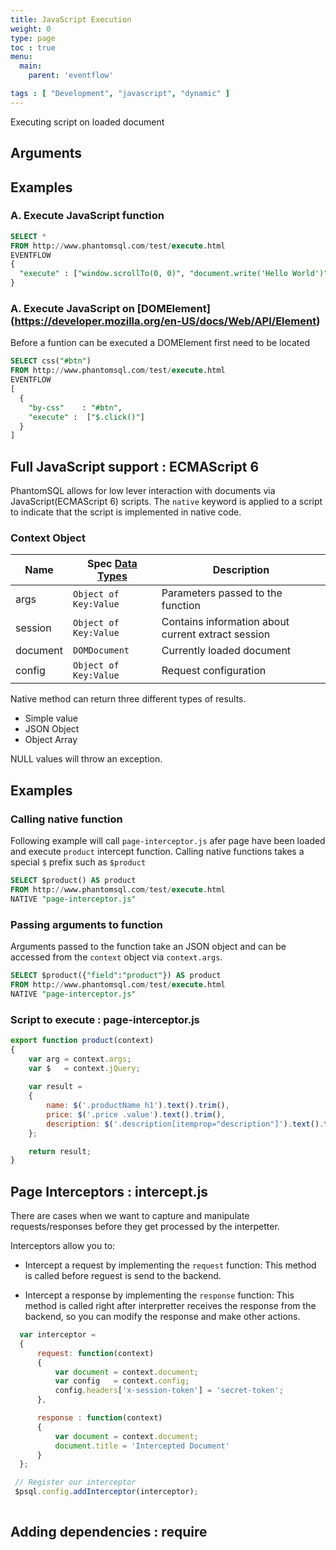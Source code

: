 ```yaml
---
title: JavaScript Execution
weight: 0
type: page
toc : true
menu:
  main:
    parent: 'eventflow'

tags : [ "Development", "javascript", "dynamic" ]
---
```


Executing script on loaded document

## Arguments

## Examples


### A. Execute JavaScript function

```sql
SELECT * 
FROM http://www.phantomsql.com/test/execute.html
EVENTFLOW
{
  "execute" : ["window.scrollTo(0, 0)", "document.write('Hello World')"]
}
```

### A. Execute JavaScript on [DOMElement] (https://developer.mozilla.org/en-US/docs/Web/API/Element)

Before a funtion can be executed a DOMElement first need to be located

```sql
SELECT css("#btn") 
FROM http://www.phantomsql.com/test/execute.html 
EVENTFLOW
[
  {
    "by-css"    : "#btn",
    "execute" :  ["$.click()"]
  }
]
```

## Full JavaScript support : ECMAScript 6 
PhantomSQL allows for low lever interaction with documents via JavaScript(ECMAScript 6) scripts.
The `native` keyword is applied to a script to indicate that the script is implemented in native code.

### Context Object

| Name       	       | Spec [Data Types](/syntax/datatypes) | Description
| -------------	     | ------------------------------------ | -----------------
| args               |  `Object of Key:Value`               | Parameters passed to the function
| session            |  `Object of Key:Value`               | Contains information about current extract session
| document           |  `DOMDocument        `               | Currently loaded document
| config             |  `Object of Key:Value`               | Request configuration


Native method can return three different types of results.

* Simple value
* JSON Object
* Object Array

NULL values will throw an exception.

## Examples 

### Calling native function

Following example will call `page-interceptor.js` afer page have been loaded and execute `product` intercept function.
Calling native functions takes a special `$` prefix such as `$product`

```sql
SELECT $product() AS product
FROM http://www.phantomsql.com/test/execute.html 
NATIVE "page-interceptor.js"
```

### Passing arguments to function
Arguments passed to the function take an JSON object and can be accessed from the `context` object via `context.args`.

```sql
SELECT $product({"field":"product"}) AS product
FROM http://www.phantomsql.com/test/execute.html 
NATIVE "page-interceptor.js"
```


### Script to execute : page-interceptor.js

```js
export function product(context) 
{
    var arg = context.args;
    var $   = context.jQuery;
  
    var result =
    {
        name: $('.productName h1').text().trim(),
        price: $('.price .value').text().trim(),
        description: $('.description[itemprop="description"]').text().trim()
    };

    return result;
}
```


## Page Interceptors : intercept.js
There are cases when we want to capture and manipulate requests/responses before they get processed by the interpetter.

Interceptors allow you to:

* Intercept a request by implementing the `request` function: This method is called before reguest is send to the backend.

* Intercept a response by implementing the `response` function: This method is called right after interpretter receives the response from the backend, so you can modify the response and make other actions.


[//]: #http://www.webdeveasy.com/interceptors-in-angularjs-and-useful-examples/

```js
  var interceptor = 
  {
      request: function(context) 
      {
          var document = context.document;   
          var config   = context.config;             
          config.headers['x-session-token'] = 'secret-token';            
      },

      response : function(context) 
      {
          var document = context.document;   
          document.title = 'Intercepted Document'          
      }
  };

 // Register our interceptor
 $psql.config.addInterceptor(interceptor);
 
```


## Adding dependencies : require
